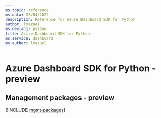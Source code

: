 ```yaml
---
ms.topic: reference
ms.data: 08/04/2022
description: Reference for Azure Dashboard SDK for Python
author: lmazuel
ms.devlang: python
title: Azure Dashboard SDK for Python
ms.service: dashboard
ms.author: lmazuel
---
```

# Azure Dashboard SDK for Python - preview

## Management packages - preview
[!INCLUDE [mgmt-packages](dashboard-mgmt-index.md)]